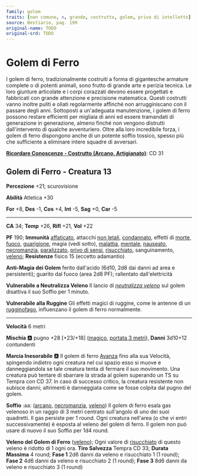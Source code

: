 ```yaml
---
family: golem
traits: [non comune, n, grande, costrutto, golem, privo di intelletto]
source: Bestiario, pag. 199
original-name: TODO
original-srd: TODO
---
```


# Golem di Ferro

I golem di ferro, tradizionalmente costruiti a forma di gigantesche armature complete o di potenti animali, sono frutto di grande arte e perizia tecnica. Le loro giunture articolate e i corpi corazzati devono essere progettati e fabbricati con grande attenzione e precisione matematica. Questi costrutti vanno inoltre puliti e oliati regolarmente affinché non arrugginiscano con il passare degli anni. Sottoposti a un'adeguata manutenzione, i golem di ferro possono restare efficienti per migliaia di anni ed essere tramandati di generazione in generazione, almeno finché non vengono distrutti dall'intervento di qualche avventuriero. Oltre alla loro incredibile forza, i golem di ferro dispongono anche di un potente soffio tossico, spesso più che sufficiente a eliminare intere squadre di avversari.

**[Ricordare Conoscenze - Costrutto (Arcano, Artigianato)](/azioni/ricordare-conoscenze)**: CD 31

## Golem di Ferro - Creatura 13

**Percezione** +21; scurovisione

**Abilità** Atletica +30

**For** +8, **Des** -1, **Cos** +4, **Int** -5, **Sag** +0, **Car** -5

***

**CA** 34; **Temp** +26, **Rifl** +21, **Vol** +22

**PF** 190; **Immunità** [affaticato](/condizioni/affaticato), attacchi [non letali](/tratti/non-letale), [condannato](/condizioni/condannato), effetti di [morte](/tratti/morte), [fuoco](/tratti/fuoco), [guarigione](/tratti/guarigione), magia (vedi sotto), [malattia](/tratti/malattia), [mentale](/tratti/mentale), [nauseato](/condizioni/nauseato), [necromanzia](/tratti/necromanzia), [paralizzato](/condizioni/paralizzato), [privo di sensi](/condizioni/privo-di-sensi), [risucchiato](/condizioni/risucchiato), sanguinamento, [veleno](/tratti/veleno); **Resistenze** fisico 15 (eccetto adamantio)

**Anti-Magia dei Golem** ferito dall'acido (6d10, 2d8 dai danni ad area e persistenti); guarito dal fuoco (area 2d8 PF); rallentato dall'elettricità

**Vulnerabile a Neutralizza Veleno** Il lancio di *[neutralizza veleno](/incantesimi/neutralizza-veleno)* sul golem disattiva il suo Soffio per 1 minuto.

**Vulnerabile alla Ruggine** Gli effetti magici di ruggine, come le antenne di un [rugginofago](/creature/rugginofago), influenzano il golem di ferro normalmente.

***

**Velocità** 6 metri

**Mischia** :a: pugno +28 \[+23/+18] ([magico](/tratti/magico), [portata 3 metri](/tratti/portata)), **Danni** 3d10+12 contundenti

**Marcia Inesorabile** :a: Il golem di ferro [Avanza](/azioni/avanzare) fino alla sua Velocità, spingendo indietro ogni creatura nel cui spazio esso si muove e danneggiandola se tale creatura tenta di fermare il suo movimento. Una creatura può tentare di sbarrare la strada al golem superando un TS su Tempra con CD 37. ln caso di successo critico, la creatura resistente non subisce danni; altrimenti è danneggiata come se fosse colpita dal pugno del golem.

**Soffio** :aa:  ([arcano](/tratti/arcano), [necromanzia](/tratti/necromanzia), [veleno](/tratti/veleno)) Il golem di ferro esala gas velenoso in un raggio di 3 metri centrato sull'angolo di uno dei suoi quadretti. Il gas persiste per 1 round. Ogni creatura nell'area (o che vi entri successivamente) è esposta al veleno del golem di ferro. Il golem non può usare di nuovo il suo Soffio per 1d4 round.

**Veleno del Golem di Ferro** ([veleno](/tratti/veleno)); Ogni valore di [risucchiato](/condizioni/risucchiato) di questo veleno è ridotto di 1 ogni ora. **Tiro Salvezza** Tempra CD 33; **Durata Massima** 4 round; **Fase 1** 2d6 danni da veleno e risucchiato 1 (1 round); **Fase 2** 4d6 danni da veleno e risucchiato 2 (1 round); **Fase 3** 8d6 danni da veleno e risucchiato 3 (1 round)
